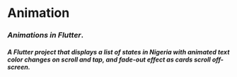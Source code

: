 # Animation
### _Animations in Flutter_.

##### _A Flutter project that displays a list of states in Nigeria with animated text color changes on scroll and tap, and fade-out effect as cards scroll off-screen_.